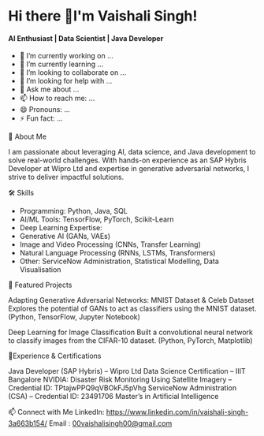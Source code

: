# Hi there 👋I'm Vaishali Singh!
#### AI Enthusiast | Data Scientist | Java Developer



- 🔭 I’m currently working on ...
- 🌱 I’m currently learning ...
- 👯 I’m looking to collaborate on ...
- 🤔 I’m looking for help with ...
- 💬 Ask me about ...
- 📫 How to reach me: ...
- 😄 Pronouns: ...
- ⚡ Fun fact: ...

🌟 About Me

I am passionate about leveraging AI, data science, and Java development to solve real-world challenges. With hands-on experience as an SAP Hybris Developer at Wipro Ltd and expertise in generative adversarial networks, I strive to deliver impactful solutions.

🛠 Skills

- Programming: Python, Java, SQL
- AI/ML Tools: TensorFlow, PyTorch, Scikit-Learn
- Deep Learning Expertise:
- Generative AI (GANs, VAEs)
- Image and Video Processing (CNNs, Transfer Learning)
- Natural Language Processing (RNNs, LSTMs, Transformers)
- Other: ServiceNow Administration, Statistical Modelling, Data Visualisation

📂 Featured Projects

Adapting Generative Adversarial Networks: MNIST Dataset & Celeb Dataset
Explores the potential of GANs to act as classifiers using the MNIST dataset.
(Python, TensorFlow, Jupyter Notebook)

Deep Learning for Image Classification
Built a convolutional neural network to classify images from the CIFAR-10 dataset.
(Python, PyTorch, Matplotlib)

📜Experience & Certifications
 
Java Developer (SAP Hybris) – Wipro Ltd
Data Science Certification – IIIT Bangalore
NVIDIA: Disaster Risk Monitoring Using Satellite Imagery – Credential ID: TPtajwPPQ9qVBOkFJ5pVhg
ServiceNow Administration (CSA) – Credential ID: 23491706
Master’s in Artificial Intelligence

📫 Connect with Me
LinkedIn: https://www.linkedin.com/in/vaishali-singh-3a663b154/
Email : 00vaishalisingh00@gmail.com
